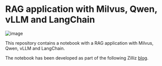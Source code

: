 # RAG application with Milvus, Qwen, vLLM and LangChain

![image](https://github.com/user-attachments/assets/01a1be47-5464-4d0e-ae13-3af535419846)

This repository contains a notebook with a RAG application with Milvus, Qwen, vLLM and LangChain.

The notebook has been developed as part of the following Zilliz [blog]([XX](https://zilliz.com/blog/build-rag-app-with-milvus-qwen-and-vllm)). 
